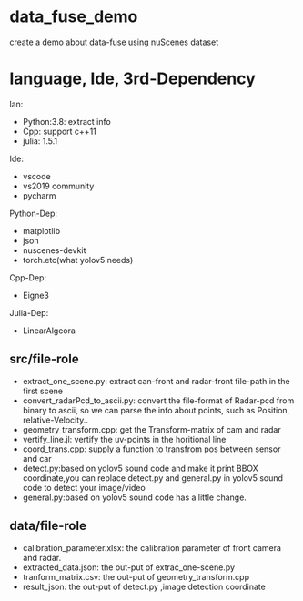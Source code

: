 # data_fuse_demo
create a demo about data-fuse using nuScenes dataset

# language, Ide, 3rd-Dependency
lan:
- Python:3.8: extract info
- Cpp: support c++11
- julia: 1.5.1

Ide:
- vscode
- vs2019 community
- pycharm

Python-Dep:
- matplotlib
- json
- nuscenes-devkit
- torch.etc(what yolov5 needs)

Cpp-Dep:
- Eigne3

Julia-Dep:
- LinearAlgeora

## src/file-role
- extract_one_scene.py: extract can-front and radar-front file-path in the first scene
- convert_radarPcd_to_ascii.py: convert the file-format of Radar-pcd from binary to ascii, so we can parse the info about points, such as Position, relative-Velocity..
- geometry_transform.cpp: get the Transform-matrix of cam and radar
- vertify_line.jl: vertify the uv-points in the horitional line 
- coord_trans.cpp: supply a function to transfrom pos between sensor and car
- detect.py:based on yolov5 sound code and make it print BBOX coordinate,you can replace detect.py and general.py in yolov5 sound code to detect your image/video
- general.py:based on yolov5 sound code has a little change.

## data/file-role
- calibration_parameter.xlsx: the calibration parameter of front camera and radar.
- extracted_data.json: the out-put of extrac_one-scene.py
- tranform_matrix.csv: the out-put of geometry_transform.cpp
- result_json: the out-put of detect.py ,image detection coordinate

